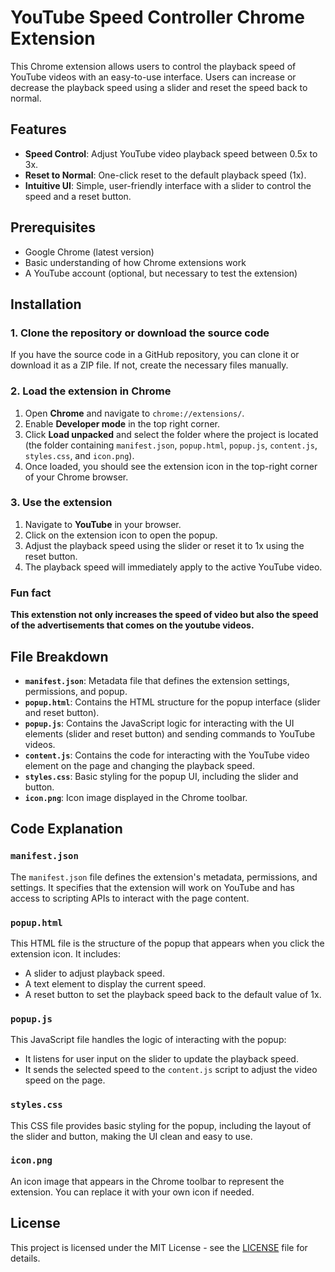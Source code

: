 # YouTube Speed Controller Chrome Extension

This Chrome extension allows users to control the playback speed of YouTube videos with an easy-to-use interface. Users can increase or decrease the playback speed using a slider and reset the speed back to normal.

## Features

- **Speed Control**: Adjust YouTube video playback speed between 0.5x to 3x.
- **Reset to Normal**: One-click reset to the default playback speed (1x).
- **Intuitive UI**: Simple, user-friendly interface with a slider to control the speed and a reset button.

## Prerequisites

- Google Chrome (latest version)
- Basic understanding of how Chrome extensions work
- A YouTube account (optional, but necessary to test the extension)

## Installation

### 1. Clone the repository or download the source code
If you have the source code in a GitHub repository, you can clone it or download it as a ZIP file. If not, create the necessary files manually.

### 2. Load the extension in Chrome

1. Open **Chrome** and navigate to `chrome://extensions/`.
2. Enable **Developer mode** in the top right corner.
3. Click **Load unpacked** and select the folder where the project is located (the folder containing `manifest.json`, `popup.html`, `popup.js`, `content.js`, `styles.css`, and `icon.png`).
4. Once loaded, you should see the extension icon in the top-right corner of your Chrome browser.

### 3. Use the extension

1. Navigate to **YouTube** in your browser.
2. Click on the extension icon to open the popup.
3. Adjust the playback speed using the slider or reset it to 1x using the reset button.
4. The playback speed will immediately apply to the active YouTube video.


### Fun fact 
**This extenstion not only increases the speed of video but also the speed of the advertisements that comes on the youtube videos.**

## File Breakdown

- **`manifest.json`**: Metadata file that defines the extension settings, permissions, and popup.
- **`popup.html`**: Contains the HTML structure for the popup interface (slider and reset button).
- **`popup.js`**: Contains the JavaScript logic for interacting with the UI elements (slider and reset button) and sending commands to YouTube videos.
- **`content.js`**: Contains the code for interacting with the YouTube video element on the page and changing the playback speed.
- **`styles.css`**: Basic styling for the popup UI, including the slider and button.
- **`icon.png`**: Icon image displayed in the Chrome toolbar.

## Code Explanation

### `manifest.json`
The `manifest.json` file defines the extension's metadata, permissions, and settings. It specifies that the extension will work on YouTube and has access to scripting APIs to interact with the page content.

### `popup.html`
This HTML file is the structure of the popup that appears when you click the extension icon. It includes:
- A slider to adjust playback speed.
- A text element to display the current speed.
- A reset button to set the playback speed back to the default value of 1x.

### `popup.js`
This JavaScript file handles the logic of interacting with the popup:
- It listens for user input on the slider to update the playback speed.
- It sends the selected speed to the `content.js` script to adjust the video speed on the page.

### `styles.css`
This CSS file provides basic styling for the popup, including the layout of the slider and button, making the UI clean and easy to use.

### `icon.png`
An icon image that appears in the Chrome toolbar to represent the extension. You can replace it with your own icon if needed.

## License

This project is licensed under the MIT License - see the [LICENSE](LICENSE) file for details.
